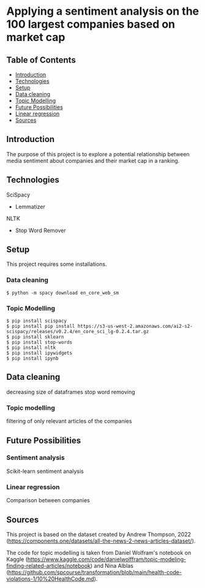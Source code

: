 # Applying a sentiment analysis on the 100 largest companies based on market cap
## Table of Contents
* [Introduction](#introduction)
* [Technologies](#technologies)
* [Setup](#setup)
* [Data cleaning](#data-cleaning)
* [Topic Modelling](#topic-modelling)
* [Future Possibilities](#future-posibilities)
* [Linear regression](#linear-regression)
* [Sources](#sources)

## Introduction
The purpose of this project is to explore a potential relationship between media sentiment about companies and their market cap in a ranking.

## Technologies
SciSpacy
* Lemmatizer

NLTK
* Stop Word Remover

## Setup
This project requires some installations.

### Data cleaning
```
$ python -m spacy download en_core_web_sm

```
### Topic Modelling
```
$ pip install scispacy
$ pip install pip install https://s3-us-west-2.amazonaws.com/ai2-s2-scispacy/releases/v0.2.4/en_core_sci_lg-0.2.4.tar.gz
$ pip install sklearn
$ pip install stop-words
$ pip install nltk
$ pip install ipywidgets
$ pip install ipynb
```
## Data cleaning
decreasing size of dataframes
stop word removing

### Topic modelling
filtering of only relevant articles of the companies

## Future Possibilities

### Sentiment analysis
Scikit-learn sentiment analysis

### Linear regression
Comparison between companies

## Sources
This project is based on the dataset created by Andrew Thompson, 2022 (https://components.one/datasets/all-the-news-2-news-articles-dataset/).

The code for topic modelling is taken from Daniel Wolfram's notebook on Kaggle (https://www.kaggle.com/code/danielwolffram/topic-modeling-finding-related-articles/notebook) 
and Nina Alblas (https://github.com/spcourse/transformation/blob/main/health-code-violations-1/10%20HealthCode.md).
